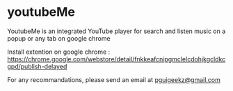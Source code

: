 # youtubeMe

YoutubeMe is an integrated YouTube player for search and listen music on a popup or any tab on google chrome

Install extention on google chrome : https://chrome.google.com/webstore/detail/fnkkeafcnipgmclelcdohjkgcldkcgpd/publish-delayed

For any recommandations, please send an email at pguigeekz@gmail.com